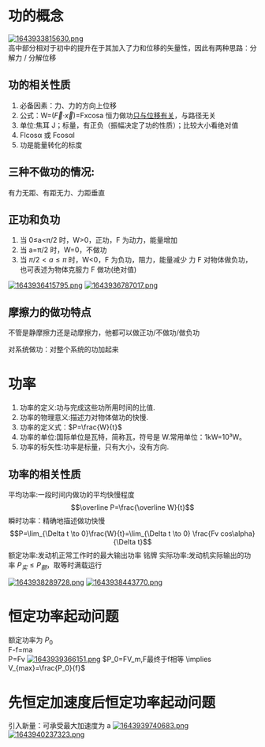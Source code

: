 # 功的概念

[![1643933815630.png](https://pic.jitudisk.com/public/2022/02/03/3a5d19310c2b7.png)](https://pic.jitudisk.com/public/2022/02/03/3a5d19310c2b7.png)<br>
高中部分相对于初中的提升在于其加入了力和位移的矢量性，因此有两种思路：分解力 / 分解位移

## 功的相关性质

1. 必备因素：力、力的方向上位移
2. 公式：W=($\vec{F}$·$\vec{x}$)=Fxcosa
   恒力做功<u>只与位移有关</u>，与路径无关
3. 单位:焦耳 J；标量，有正负（振幅决定了功的性质）；比较大小看绝对值
4. Flcosα 或 Fcosαl
5. 功是能量转化的标度

## 三种不做功的情况:

有力无距、有距无力、力距垂直

## 正功和负功

1. 当 0≤a<π/2 时，W>0，正功，F 为动力，能量增加
2. 当 a=π/2 时，W=0，不做功
3. 当 $\pi/2<a≤\pi$ 时，W<0，F 为负功，阻力，能量减少
   力 F 对物体做负功，也可表述为物体克服力 F 做功(绝对值)

[![1643936415795.png](https://pic.jitudisk.com/public/2022/02/03/a0cc485db6c69.png)](https://pic.jitudisk.com/public/2022/02/03/a0cc485db6c69.png)
[![1643936787017.png](https://pic.jitudisk.com/public/2022/02/03/fd8c5eb2ee98f.png)](https://pic.jitudisk.com/public/2022/02/03/fd8c5eb2ee98f.png)

## 摩擦力的做功特点

不管是静摩擦力还是动摩擦力，他都可以做正功/不做功/做负功

对系统做功：对整个系统的功加起来

# 功率

1. 功率的定义:功与完成这些功所用时间的比值.
2. 功率的物理意义:描述力对物体做功的快慢.
3. 功率的定义式：$P=\frac{W}{t}$
4. 功率的单位:国际单位是瓦特，简称瓦，符号是 W.常用单位：1kW=10³W。
5. 功率的标矢性:功率是标量，只有大小，没有方向.

## 功率的相关性质

平均功率:一段时间内做功的平均快慢程度
$$\overline P=\frac{\overline W}{t}$$
瞬时功率：精确地描述做功快慢
$$P=\lim_{\Delta t \to 0}\frac{W}{t}=\lim_{\Delta t \to 0} \frac{Fv cos\alpha}{\Delta t}$$
额定功率:发动机正常工作时的最大输出功率
铭牌
实际功率:发动机实际输出的功率
$P_实≤P_额$，取等时满载运行

[![1643938289728.png](https://pic.jitudisk.com/public/2022/02/03/8c91987747a4d.png)](https://pic.jitudisk.com/public/2022/02/03/8c91987747a4d.png)
[![1643938443770.png](https://pic.jitudisk.com/public/2022/02/03/c2c3381b91f26.png)](https://pic.jitudisk.com/public/2022/02/03/c2c3381b91f26.png)

# 恒定功率起动问题

额定功率为 $P_0$  
F-f=ma  
P=Fv
[![1643939366151.png](https://pic.jitudisk.com/public/2022/02/03/060ddc733d601.png)](https://pic.jitudisk.com/public/2022/02/03/060ddc733d601.png)
$P_0=FV_m,F最终于f相等 \implies V_{max}=\frac{P_0}{f}$

# 先恒定加速度后恒定功率起动问题

引入新量：可承受最大加速度为 a
[![1643939740683.png](https://pic.jitudisk.com/public/2022/02/03/f57f152723da4.png)](https://pic.jitudisk.com/public/2022/02/03/f57f152723da4.png)
[![1643940237323.png](https://pic.jitudisk.com/public/2022/02/03/3d81066b18d97.png)](https://pic.jitudisk.com/public/2022/02/03/3d81066b18d97.png)
